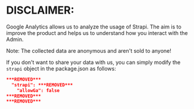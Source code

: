 # DISCLAIMER:

Google Analytics allows us to analyze the usage of Strapi. The aim is to
improve the product and helps us to understand how you interact with the Admin.

Note: The collected data are anonymous and aren't sold to anyone!

If you don't want to share your data with us, you can simply modify the `strapi` object in the package.json as follows:

```json
***REMOVED***
  "strapi": ***REMOVED***
    "allowGa": false
***REMOVED***
***REMOVED***
```
